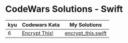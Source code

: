 # CodeWars Solutions - Swift

| kyu | Codewars Kata | My Solutions |
| --- | --- | --- |
| 6 | [Encrypt This!](https://www.codewars.com/kata/5848565e273af816fb000449) | [encrypt_this.swift](/src/swift/6ku/encrypt_this.swift) |